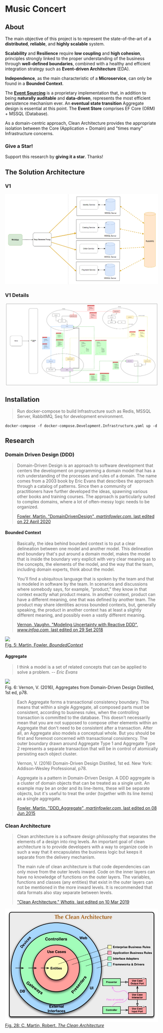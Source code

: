 # Music Concert
## About
The main objective of this project is to represent the state-of-the-art of a **distributed**, **reliable**, and **highly scalable** system.

**Scalability** and **Resilience** require **low coupling** and **high cohesion**, principles strongly linked to the proper understanding of the business through **well-defined boundaries**, combined with a healthy and
efficient integration strategy such as **Event-driven Architecture** (EDA).

**Independence**, as the main characteristic of a **Microservice**, can only be found in a **Bounded Context**.

The [**Event Sourcing**](https://www.eventstore.com/event-sourcing) is a proprietary implementation that, in addition to being **naturally auditable** and **data-driven**, represents the most efficient persistence mechanism ever. An **eventual state
transition** Aggregate design is essential at this point. The **Event Store** comprises EF Core (ORM) + MSSQL (Database).

As a domain-centric approach, Clean Architecture provides the appropriate isolation between the Core (Application + Domain) and "times many" Infrastructure concerns.

### Give a Star! 

Support this research by **giving it a star**. Thanks!

## The Solution Architecture
### V1
![](https://github.com/mnnam1302/MusicConcert_Backend/blob/dev/.assets/img/solution_architecture_v1.png)

### V1 Details
![](https://github.com/mnnam1302/MusicConcert_Backend/blob/dev/.assets/img/solution_architecture_v1_details.png)

## Installation
> Run docker-compose to build Infrastructure such as Redis, MSSQL Server, RabbitMQ, Seq for development environment.
```
docker-compose -f docker-compose.Development.Infrastructure.yaml up -d
```

## Research

### Domain Driven Design (DDD)
> Domain-Driven Design is an approach to software development that centers the development on programming a domain model that has a rich understanding of the processes and rules of a domain. The name
> comes from a 2003 book by Eric Evans that describes the approach through a catalog of patterns. Since then a community of practitioners have further developed the ideas, spawning various other books
> and training courses. The approach is particularly suited to complex domains, where a lot of often-messy logic needs to be organized.
>
> [Fowler, Martin. "DomainDrivenDesign", _martinfowler.com_, last edited on 22 April 2020](https://martinfowler.com/bliki/DomainDrivenDesign.html)

#### Bounded Context

> Basically, the idea behind bounded context is to put a clear delineation between one model and another model. This delineation and boundary that's put around a domain model, makes the model that is
> inside the boundary very explicit with very clear meaning as to the concepts, the elements of the model, and the way that the team, including domain experts, think about the model.
>
> You'll find a ubiquitous language that is spoken by the team and that is modeled in software by the team. In scenarios and discussions where somebody says, for example, "product," they know in that
> context exactly what product means. In another context, product can have a different meaning, one that was defined by another team. The product may share identities across bounded contexts, but,
> generally speaking, the product in another context has at least a slightly different meaning, and possibly even a vastly different meaning.
>
> [Vernon, Vaughn. "Modeling Uncertainty with Reactive DDD", _www.infoq.com_, last edited on 29 Set 2018](https://martinfowler.com/bliki/BoundedContext.html)

![](https://raw.githubusercontent.com/AntonioFalcaoJr/EventualShop/release/.assets/img/BoundedContext.jpg)  
[Fig. 5: Martin, Fowler. _BoundedContext_](https://martinfowler.com/bliki/BoundedContext.html)

#### Aggregate

> I think a model is a set of related concepts that can be applied to solve a problem.
> -- <cite> Eric Evans </cite>

![](https://raw.githubusercontent.com/AntonioFalcaoJr/EventualShop/release/.assets/img/aggregate.png)  
Fig. 6: Vernon, V. (2016), Aggregates from Domain-Driven Design Distilled, 1st ed, p78.

> Each Aggregate forms a transactional consistency boundary. This means that within a single Aggregate, all composed parts must be consistent, according to business rules, when the controlling
> transaction is committed to the database. This doesn't necessarily mean that you are not supposed to compose other elements within an Aggregate that don't need to be consistent after a transaction.
> After all, an Aggregate also models a conceptual whole. But you should be first and foremost concerned with transactional consistency. The outer boundary drawn around Aggregate Type 1 and Aggregate
> Type 2 represents a separate transaction that will be in control of atomically persisting each object cluster.
>
> Vernon, V. (2016) Domain-Driven Design Distilled, 1st ed. New York: Addison-Wesley Professional, p78.

> Aggregate is a pattern in Domain-Driven Design. A DDD aggregate is a cluster of domain objects that can be treated as a single unit. An example may be an order and its line-items, these will be
> separate objects, but it's useful to treat the order (together with its line items) as a single aggregate.
>
> [Fowler, Martin. "DDD_Aggregate", _martinfowler.com_, last edited on 08 Jun 2015](https://martinfowler.com/bliki/DomainDrivenDesign.html)

### Clean Architecture

> Clean architecture is a software design philosophy that separates the elements of a design into ring levels. An important goal of clean architecture is to provide developers with a way to organize
> code in such a way that it encapsulates the business logic but keeps it separate from the delivery mechanism.
>
> The main rule of clean architecture is that code dependencies can only move from the outer levels inward. Code on the inner layers can have no knowledge of functions on the outer layers. The
> variables, functions and classes (any entities) that exist in the outer layers can not be mentioned in the more inward levels. It is recommended that data formats also stay separate between levels.
>
> ["Clean Architecture." _Whatis_, last edited on 10 Mar 2019](https://whatis.techtarget.com/definition/clean-architecture)

![](https://github.com/mnnam1302/MusicConcert_Backend/blob/dev/.assets/img/CleanArchitecture.jpg)  
[Fig. 28: C. Martin, Robert. _The Clean Architecture_](https://blog.cleancoder.com/uncle-bob/2012/08/13/the-clean-architecture.html)
